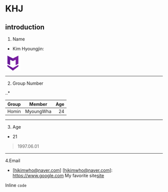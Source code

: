 KHJ
====
introduction
-----
1. Name

- Kim Hyoungjin:

![alt text](https://github.com/adam-p/markdown-here/raw/master/src/common/images/icon48.png)

----

2. Group Number

..*

|Group|Member   |Age  |
|-----|:-------:|----:|
|Homin|MyoungWha|24   |


----------------

3. Age
+ 21
> 1997.06.01
---
4.Email
* [hjkimwho@naver.com]
[hjkimwho@naver.com]: https://www.google.com
My favorite site[site](https://www.naver.com)


Inline `code`
